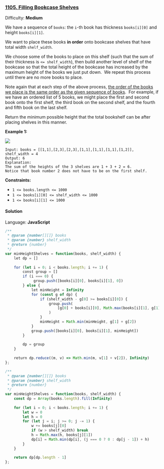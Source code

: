 ### [1105\. Filling Bookcase Shelves](https://leetcode.com/problems/filling-bookcase-shelves/)

Difficulty: **Medium**


We have a sequence of `books`: the `i`-th book has thickness `books[i][0]` and height `books[i][1]`.

We want to place these books **in order** onto bookcase shelves that have total width `shelf_width`.

We choose some of the books to place on this shelf (such that the sum of their thickness is `<= shelf_width`), then build another level of shelf of the bookcase so that the total height of the bookcase has increased by the maximum height of the books we just put down.  We repeat this process until there are no more books to place.

Note again that at each step of the above process, <u style="display: inline;">the order of the books we place is the same order as the given sequence of books</u>.  For example, if we have an ordered list of 5 books, we might place the first and second book onto the first shelf, the third book on the second shelf, and the fourth and fifth book on the last shelf.

Return the minimum possible height that the total bookshelf can be after placing shelves in this manner.

**Example 1:**

![](https://assets.leetcode.com/uploads/2019/06/24/shelves.png)

```
Input: books = [[1,1],[2,3],[2,3],[1,1],[1,1],[1,1],[1,2]], shelf_width = 4
Output: 6
Explanation:
The sum of the heights of the 3 shelves are 1 + 3 + 2 = 6.
Notice that book number 2 does not have to be on the first shelf.
```

**Constraints:**

*   `1 <= books.length <= 1000`
*   `1 <= books[i][0] <= shelf_width <= 1000`
*   `1 <= books[i][1] <= 1000`


#### Solution

Language: **JavaScript**

```javascript
/**
 * @param {number[][]} books
 * @param {number} shelf_width
 * @return {number}
 */
var minHeightShelves = function(books, shelf_width) {
    let dp = []
    
    for (let i = 0; i < books.length; i += 1) {
        const group = []
        if (i === 0) {
             group.push([books[i][0], books[i][1], 0])
        } else {
            let minHeight = Infinity
            for (const g of dp) {
                if (shelf_width - g[0] >= books[i][0]) {
                    group.push(
                        [g[0] + books[i][0], Math.max(books[i][1], g[1]), g[2]]
                    )
                }
                minHeight = Math.min(minHeight, g[1] + g[2])
            }
            group.push([books[i][0], books[i][1], minHeight])
        }
        
        dp = group
    }
    
    return dp.reduce((m, v) => Math.min(m, v[1] + v[2]), Infinity)
};
```

```javascript
/**
 * @param {number[][]} books
 * @param {number} shelf_width
 * @return {number}
 */
var minHeightShelves = function(books, shelf_width) {
    const dp = Array(books.length).fill(Infinity)
    
    for (let i = 0; i < books.length; i += 1) {
        let w = 0
        let h = 0
        for (let j = i; j >= 0; j -= 1) {
            w += books[j][0]
            if (w > shelf_width) break
            h = Math.max(h, books[j][1])
            dp[i] = Math.min(dp[i], (j === 0 ? 0 : dp[j - 1]) + h)
        }
    }
    
    return dp[dp.length - 1]
};
```